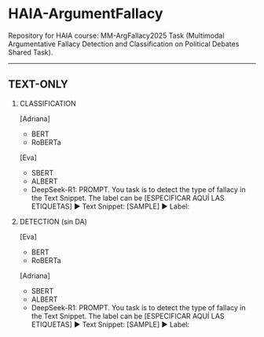 # HAIA-ArgumentFallacy
Repository for HAIA course: MM-ArgFallacy2025 Task (Multimodal Argumentative Fallacy Detection and Classification on Political Debates Shared Task).


------------
TEXT-ONLY
------------

1) CLASSIFICATION
   
	[Adriana]
	- BERT
	- RoBERTa
	
	[Eva]
	- SBERT
	- ALBERT
	- DeepSeek-R1:
		PROMPT. You task is to detect the type of fallacy in the Text Snippet. The label can be [ESPECIFICAR AQUÍ LAS ETIQUETAS]
		▶ Text Snippet: [SAMPLE]
		▶ Label:


3) DETECTION (sin DA)
   
	[Eva]
	- BERT
	- RoBERTa

	[Adriana]
	- SBERT
	- ALBERT
	- DeepSeek-R1:
		PROMPT. You task is to detect the type of fallacy in the Text Snippet. The label can be [ESPECIFICAR AQUÍ LAS ETIQUETAS]
		▶ Text Snippet: [SAMPLE]
		▶ Label:

